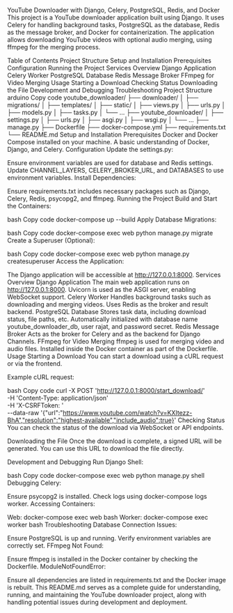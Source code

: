 YouTube Downloader with Django, Celery, PostgreSQL, Redis, and Docker
This project is a YouTube downloader application built using Django. It uses Celery for handling background tasks, PostgreSQL as the database, Redis as the message broker, and Docker for containerization. The application allows downloading YouTube videos with optional audio merging, using ffmpeg for the merging process.

Table of Contents
Project Structure
Setup and Installation
Prerequisites
Configuration
Running the Project
Services Overview
Django Application
Celery Worker
PostgreSQL Database
Redis Message Broker
FFmpeg for Video Merging
Usage
Starting a Download
Checking Status
Downloading the File
Development and Debugging
Troubleshooting
Project Structure
arduino
Copy code
youtube_downloader/
├── downloader/
│   ├── migrations/
│   ├── templates/
│   ├── static/
│   ├── views.py
│   ├── urls.py
│   ├── models.py
│   ├── tasks.py
│   └── ...
├── youtube_downloader/
│   ├── settings.py
│   ├── urls.py
│   ├── asgi.py
│   ├── wsgi.py
│   └── ...
├── manage.py
├── Dockerfile
├── docker-compose.yml
├── requirements.txt
└── README.md
Setup and Installation
Prerequisites
Docker and Docker Compose installed on your machine.
A basic understanding of Docker, Django, and Celery.
Configuration
Update the settings.py:

Ensure environment variables are used for database and Redis settings.
Update CHANNEL_LAYERS, CELERY_BROKER_URL, and DATABASES to use environment variables.
Install Dependencies:

Ensure requirements.txt includes necessary packages such as Django, Celery, Redis, psycopg2, and ffmpeg.
Running the Project
Build and Start the Containers:

bash
Copy code
docker-compose up --build
Apply Database Migrations:

bash
Copy code
docker-compose exec web python manage.py migrate
Create a Superuser (Optional):

bash
Copy code
docker-compose exec web python manage.py createsuperuser
Access the Application:

The Django application will be accessible at http://127.0.0.1:8000.
Services Overview
Django Application
The main web application runs on http://127.0.0.1:8000.
Uvicorn is used as the ASGI server, enabling WebSocket support.
Celery Worker
Handles background tasks such as downloading and merging videos.
Uses Redis as the broker and result backend.
PostgreSQL Database
Stores task data, including download status, file paths, etc.
Automatically initialized with database name youtube_downloader_db, user rajat, and password secret.
Redis Message Broker
Acts as the broker for Celery and as the backend for Django Channels.
FFmpeg for Video Merging
ffmpeg is used for merging video and audio files.
Installed inside the Docker container as part of the Dockerfile.
Usage
Starting a Download
You can start a download using a cURL request or via the frontend.

Example cURL request:

bash
Copy code
curl -X POST 'http://127.0.0.1:8000/start_download/' \
  -H 'Content-Type: application/json' \
  -H 'X-CSRFToken: <csrf-token>' \
  --data-raw '{"url":"https://www.youtube.com/watch?v=KXItezz-BhA","resolution":"highest-available","include_audio":true}'
Checking Status
You can check the status of the download via WebSocket or API endpoints.

Downloading the File
Once the download is complete, a signed URL will be generated. You can use this URL to download the file directly.

Development and Debugging
Run Django Shell:

bash
Copy code
docker-compose exec web python manage.py shell
Debugging Celery:

Ensure psycopg2 is installed.
Check logs using docker-compose logs worker.
Accessing Containers:

Web: docker-compose exec web bash
Worker: docker-compose exec worker bash
Troubleshooting
Database Connection Issues:

Ensure PostgreSQL is up and running.
Verify environment variables are correctly set.
FFmpeg Not Found:

Ensure ffmpeg is installed in the Docker container by checking the Dockerfile.
ModuleNotFoundError:

Ensure all dependencies are listed in requirements.txt and the Docker image is rebuilt.
This README.md serves as a complete guide for understanding, running, and maintaining the YouTube downloader project, along with handling potential issues during development and deployment.